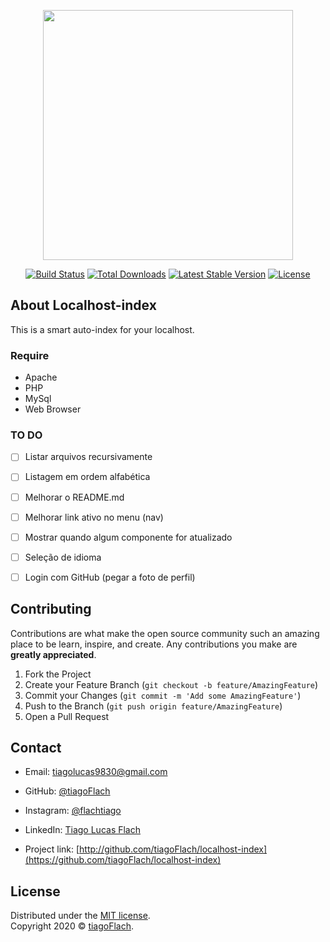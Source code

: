 <p align="center"><img src="https://res.cloudinary.com/dtfbvvkyp/image/upload/v1566331377/laravel-logolockup-cmyk-red.svg" width="400"></p>

<p align="center">
<a href="https://travis-ci.org/laravel/framework"><img src="https://travis-ci.org/laravel/framework.svg" alt="Build Status"></a>
<a href="https://packagist.org/packages/laravel/framework"><img src="https://poser.pugx.org/laravel/framework/d/total.svg" alt="Total Downloads"></a>
<a href="https://packagist.org/packages/laravel/framework"><img src="https://poser.pugx.org/laravel/framework/v/stable.svg" alt="Latest Stable Version"></a>
<a href="https://packagist.org/packages/laravel/framework"><img src="https://poser.pugx.org/laravel/framework/license.svg" alt="License"></a>
</p>

## About Localhost-index

This is a smart auto-index for your localhost.

### Require
- Apache
- PHP
- MySql
- Web Browser

### TO DO
- [ ] Listar arquivos recursivamente
- [ ] Listagem em ordem alfabética
- [ ] Melhorar o README.md
- [ ] Melhorar link ativo no menu (nav)
- [ ] Mostrar quando algum componente for atualizado
- [ ] Seleção de idioma
- [ ] Login com GitHub (pegar a foto de perfil)


## Contributing

Contributions are what make the open source community such an amazing place to be learn, inspire, and create. Any contributions you make are **greatly appreciated**.

1. Fork the Project
2. Create your Feature Branch (`git checkout -b feature/AmazingFeature`)
3. Commit your Changes (`git commit -m 'Add some AmazingFeature'`)
4. Push to the Branch (`git push origin feature/AmazingFeature`)
5. Open a Pull Request



## Contact

- Email: tiagolucas9830@gmail.com
- GitHub: [@tiagoFlach](https://github.com/tiagoFlach)
- Instagram: [@flachtiago](https://instagram.com/flachtiago)
- LinkedIn: [Tiago Lucas Flach](https://linkedin.com/in/tiago-lucas-flach-585033121/)


- Project link: [http://github.com/tiagoFlach/localhost-index](https://github.com/tiagoFlach/localhost-index)


## License

Distributed under the [MIT license](https://mit-license.org/).  
Copyright 2020 © [tiagoFlach](https://github.com/tiagoFlach).
